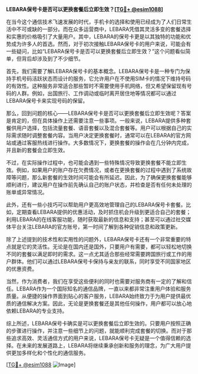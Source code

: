 **LEBARA保号卡是否可以更换套餐后立即生效？[[TG💪+ @esim1088](https://t.me/s/esim1088)]**

在当今这个通信技术飞速发展的时代，手机卡的选择和使用已经成为了人们日常生活中不可或缺的一部分。而在众多运营商中，LEBARA凭借其灵活多变的套餐选择和实惠的价格吸引了大量用户。其中，LEBARA的保号卡更是以其独特的功能和优势成为许多人的首选。然而，对于初次接触LEBARA保号卡的用户来说，可能会有一些疑问，比如“LEBARA保号卡是否可以更换套餐后立即生效？”这个问题看似简单，但背后却涉及到了不少细节。

首先，我们需要了解LEBARA保号卡的基本概念。LEBARA保号卡是一种专门为保持手机号码活跃状态而设计的服务，它允许用户在不使用SIM卡的情况下维持号码的有效性。这种服务非常适合那些暂时不需要使用手机网络，但又希望保留现有号码的人群。例如，出国旅行、工作调动或临时离开居住地等情况都可以通过LEBARA保号卡来实现号码的保留。

那么，回到问题的核心——LEBARA保号卡是否可以更换套餐后立即生效呢？答案是肯定的，但在具体操作上还需要注意一些事项。一般来说，LEBARA提供多种套餐供用户选择，包括流量套餐、语音套餐以及混合套餐等。用户可以根据自己的实际需求随时调整套餐内容。当用户决定更换套餐时，通常可以在LEBARA的官方网站或通过客服热线进行操作。大多数情况下，更换套餐的操作会在几分钟内完成，并且新的套餐会立即生效。

不过，在实际操作过程中，也可能会遇到一些特殊情况导致更换套餐不能立即生效。例如，如果用户的账户存在欠费情况，或者在更换套餐的过程中遇到了系统故障等问题，那么新套餐的生效时间可能会有所延迟。因此，为了确保更换套餐能够顺利进行，建议用户在操作前先确认自己的账户状态，并检查是否有任何未处理的账单或异常情况。

此外，还有一些小技巧可以帮助用户更高效地管理自己的LEBARA保号卡套餐。比如，定期查看LEBARA提供的优惠活动，及时抓住机会升级到更适合自己的套餐；利用LEBARA的在线客服功能，随时获取最新的信息和支持；甚至可以通过社交媒体平台关注LEBARA的官方账号，第一时间了解到各种促销信息和政策更新。

除了上述提到的技术性和实用性的问题外，LEBARA保号卡还有一个非常重要的特点就是它的灵活性。无论是在国内还是国外，只要用户有需要，都可以轻松地切换不同的套餐以满足即时的需求。这一点尤其适合那些经常需要跨国旅行或工作的用户群体。他们可以通过LEBARA保号卡保持与亲友的联系，同时享受不同国家地区的优惠资费。

当然，作为消费者，我们在享受这些便利的同时也需要对服务商有一定的了解和信任。LEBARA作为一个国际知名的通信品牌，一直以来都非常注重用户体验和服务质量。从便捷的操作界面到贴心的客户服务，LEBARA始终致力于为用户提供最优质的通信解决方案。因此，无论是更换套餐还是其他任何操作，用户都可以放心地依赖LEBARA的专业支持。

综上所述，LEBARA保号卡确实是可以更换套餐后立即生效的。只要用户按照正确的步骤进行操作，并注意一些细节上的问题，就能顺利完成套餐的切换。而对于那些追求高效、灵活通信方式的用户来说，LEBARA保号卡无疑是一个值得信赖的选择。在未来的发展道路上，LEBARA将继续秉承创新和服务的理念，为广大用户提供更加多样化和个性化的通信服务。

[[TG💪+ @esim1088](https://t.me/s/esim1088) ![Image](https://i.postimg.cc/4NQfJmqS/Snipaste-2025-05-13-00-14-12.png)]